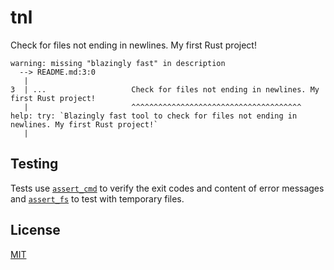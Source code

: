 # tnl

Check for files not ending in newlines. My first Rust project!

```
warning: missing "blazingly fast" in description
  --> README.md:3:0
   |
3  | ...                   Check for files not ending in newlines. My first Rust project!
   |                       ^^^^^^^^^^^^^^^^^^^^^^^^^^^^^^^^^^^^^^ help: try: `Blazingly fast tool to check for files not ending in newlines. My first Rust project!`
   |
```

## Testing

Tests use [`assert_cmd`](https://github.com/assert-rs/assert_cmd) to verify the exit codes and content of error messages and [`assert_fs`](https://github.com/assert-rs/assert_fs) to test with temporary files.

## License

[MIT](LICENSE)
